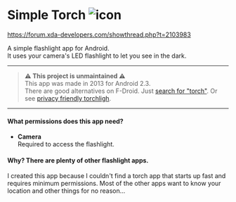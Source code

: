 # Simple Torch ![icon](http://i.imgur.com/dBoSa.png)

https://forum.xda-developers.com/showthread.php?t=2103983

A simple flashlight app for Android.  
It uses your camera's LED flashlight to let you see in the dark.

---

> **⚠️ This project is unmaintained ⚠️**  
> This app was made in 2013 for Android 2.3.  
> There are good alternatives on F-Droid. Just [search for "torch"](https://search.f-droid.org/?q=torch). Or see [privacy friendly torchligh](https://github.com/SecUSo/privacy-friendly-torchlight).

---

#### What permissions does this app need?

* **Camera**  
  Required to access the flashlight.

#### Why? There are plenty of other flashlight apps.

I created this app because I couldn't find a torch app that starts up fast and requires minimum permissions. Most of the other apps want to know your location and other things for no reason...
